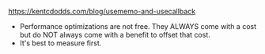 https://kentcdodds.com/blog/usememo-and-usecallback

- Performance optimizations are not free. They ALWAYS come with a cost but do NOT always come with a benefit to offset that cost.
- It's best to measure first.
